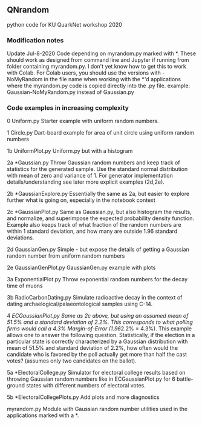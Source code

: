 ## QNrandom 

python code for KU QuarkNet workshop 2020

### Modification notes

Update Jul-8-2020
Code depending on myrandom.py marked with *. These should work as 
designed from command line and Jupyter if running from folder containing
myrandom.py. I don't yet know how to get this to work with Colab. 
For Colab users, you should use the versions with -NoMyRandom in the 
file name when working with the *'d applications where the myrandom.py 
code is copied directly into the .py file.
example: Gaussian-NoMyRandom.py instead of Gaussian.py

### Code examples in increasing complexity

0  Uniform.py
   Starter example with uniform random numbers.

1  Circle.py
   Dart-board example for area of unit circle using uniform random numbers

1b UniformPlot.py
   Uniform.py but with a histogram

2a *Gaussian.py
   Throw Gaussian random numbers and keep track of statistics for the 
   generated sample. Use the standard normal distribution with mean 
   of zero and variance of 1. For generator implementation 
   details/understanding see later more explicit examples (2d,2e).

2b *GaussianExplore.py
   Essentially the same as 2a, but easier to explore further 
   what is going on, especially in the notebook context

2c *GaussianPlot.py
   Same as Gaussian.py, but also histogram the results, and 
   normalize, and superimpose the expected probability density function.
   Example also keeps track of what fraction of the random numbers 
   are within 1 standard deviation, and how many are outside 1.96 standard 
   deviations.

2d GaussianGen.py
   Simple - but expose the details of getting a Gaussian random number 
   from uniform random numbers

2e GaussianGenPlot.py
   GaussianGen.py example with plots

3a ExponentialPlot.py
   Throw exponential random numbers for the decay time of muons

3b RadioCarbonDating.py
   Simulate radioactive decay in the context of dating 
   archaelogical/palaeontological samples using C-14.

4  *ECGaussianPlot.py
   Same as 2c above, but using an assumed mean of 51.5% and 
   a standard deviation of 2.2%. This corresponds to what polling firms 
   would call a 4.3% Margin-of-Error (1.96*2.2% = 4.3%).
   This example allows one to answer the following question. 
   Statistically, if the election in a particular state is correctly 
   characterized by a Gaussian distribution with mean of 51.5% and 
   standard deviation of 2.2%, how often would the candidate who is 
   favored by the poll actually get more than half the cast votes?
   (assumes only two candidates on the ballot).

5a *ElectoralCollege.py
   Simulator for electoral college results based on throwing Gaussian 
   random numbers like in ECGaussianPlot.py for 6 battle-ground states 
   with different numbers of electoral votes.

5b *ElectoralCollegePlots.py
   Add plots and more diagnostics

   myrandom.py
   Module with Gaussian random number utilities used in the applications 
   marked with a *.
